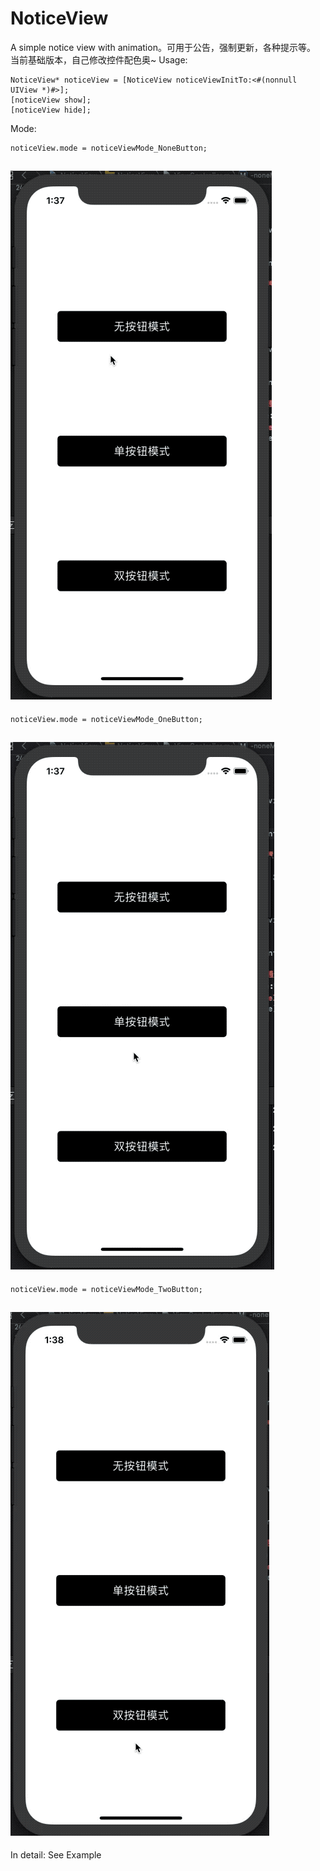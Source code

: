# NoticeView
A simple notice view with animation。可用于公告，强制更新，各种提示等。
当前基础版本，自己修改控件配色奥~
Usage:
```
NoticeView* noticeView = [NoticeView noticeViewInitTo:<#(nonnull UIView *)#>];
[noticeView show];
[noticeView hide];
```
Mode:
```
noticeView.mode = noticeViewMode_NoneButton;
```
![noticeViewMode_NoneButton](https://github.com/Hadesxiye/NoticeView/blob/master/gif/01.gif)
---
```
noticeView.mode = noticeViewMode_OneButton;
```
![noticeViewMode_OneButton](https://github.com/Hadesxiye/NoticeView/blob/master/gif/02.gif)
---
```
noticeView.mode = noticeViewMode_TwoButton;
```
![noticeViewMode_TwoButton](https://github.com/Hadesxiye/NoticeView/blob/master/gif/03.gif)
---
In detail:
See Example
